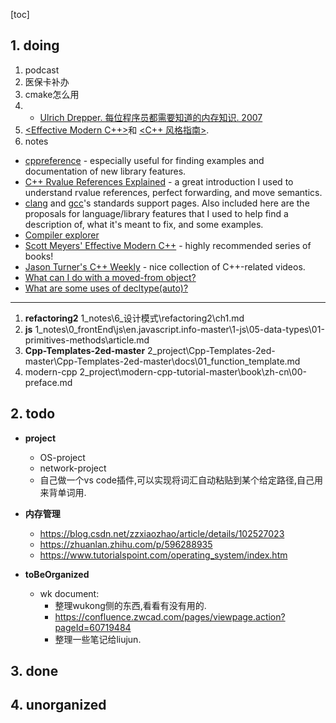 [toc]
## 1. doing
  1. podcast
  2. 医保卡补办
  3. cmake怎么用
  4. 
     - [Ulrich Drepper. 每位程序员都需要知道的内存知识. 2007](https://people.freebsd.org/~lstewart/articles/cpumemory.pdf)
  5. [<Effective Modern C++>](https://www.amazon.cn/dp/B016OFO492/ref=sr_1_3?ie=UTF8&qid=1525613457&sr=8-3&keywords=Effective+C%2B%2B)和 [<C++ 风格指南>](http://zh-google-styleguide.readthedocs.io/en/latest/google-cpp-styleguide/contents/).
  6. notes
   * [cppreference](http://en.cppreference.com/w/cpp) - especially useful for finding examples and documentation of new library features.
   * [C++ Rvalue References Explained](http://thbecker.net/articles/rvalue_references/section_01.html) - a great introduction I used to understand rvalue references, perfect forwarding, and move semantics.
   * [clang](http://clang.llvm.org/cxx_status.html) and [gcc](https://gcc.gnu.org/projects/cxx-status.html)'s standards support pages. Also included here are the proposals for language/library features that I used to help find a description of, what it's meant to fix, and some examples.
   * [Compiler explorer](https://godbolt.org/)
   * [Scott Meyers' Effective Modern C++](https://www.amazon.com/Effective-Modern-Specific-Ways-Improve/dp/1491903996) - highly recommended series of books!
   * [Jason Turner's C++ Weekly](https://www.youtube.com/channel/UCxHAlbZQNFU2LgEtiqd2Maw) - nice collection of C++-related videos.
   * [What can I do with a moved-from object?](http://stackoverflow.com/questions/7027523/what-can-i-do-with-a-moved-from-object)
   * [What are some uses of decltype(auto)?](http://stackoverflow.com/questions/24109737/what-are-some-uses-of-decltypeauto)


--------------------------------------------------------

  1. **refactoring2** 
    1_notes\6_设计模式\refactoring2\ch1.md
  2. **js**
    1_notes\0_frontEnd\js\en.javascript.info-master\1-js\05-data-types\01-primitives-methods\article.md
  3. **Cpp-Templates-2ed-master**
    2_project\Cpp-Templates-2ed-master\Cpp-Templates-2ed-master\docs\01_function_template.md
  4. modern-cpp
    2_project\modern-cpp-tutorial-master\book\zh-cn\00-preface.md
  
##  2. todo
  * **project**
    * OS-project
    * network-project
    * 自己做一个vs code插件,可以实现将词汇自动粘贴到某个给定路径,自己用来背单词用.

  * **内存管理**
    * https://blog.csdn.net/zzxiaozhao/article/details/102527023
    * https://zhuanlan.zhihu.com/p/596288935
    * https://www.tutorialspoint.com/operating_system/index.htm

  * **toBeOrganized**
    * wk document:
      * 整理wukong侧的东西,看看有没有用的. 
      * https://confluence.zwcad.com/pages/viewpage.action?pageId=60719484
      * 整理一些笔记给liujun.

## 3. done

## 4. unorganized
